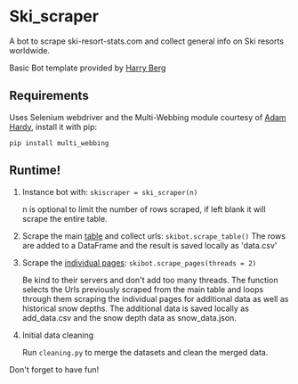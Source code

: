 # Ski_scraper
A bot to scrape ski-resort-stats.com and collect general info on Ski resorts worldwide.

Basic Bot template provided by [Harry Berg](https://github.com/life-efficient)

## Requirements

Uses Selenium webdriver and the Multi-Webbing module courtesy of [Adam Hardy](https://github.com/adhardy), install it with pip:

`pip install multi_webbing`

## Runtime!

1. Instance bot with:  `skiscraper = ski_scraper(n)`

    n is optional to limit the number of rows scraped, if left blank it will scrape the entire table.

2. Scrape the main [table](https://ski-resort-stats.com/find-ski-resort/) and collect urls:
    `skibot.scrape_table()`
    The rows are added to a DataFrame and the result is saved locally as 'data.csv'

3. Scrape the [individual pages](https://ski-resort-stats.com/Hemsedal/):
    `skibot.scrape_pages(threads = 2)`
    
    Be kind to their servers and don't add too many threads.
    The function selects the Urls previously scraped from the main table and loops through them scraping the individual pages for additional data as well as historical snow depths.
    The additional data is saved locally as add_data.csv and the snow depth data as snow_data.json.

4. Initial data cleaning 

    Run `cleaning.py` to merge the datasets and clean the merged data. 

Don't forget to have fun!